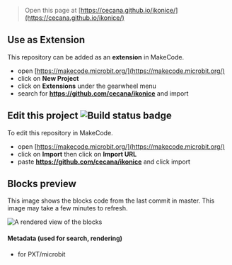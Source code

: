 
> Open this page at [https://cecana.github.io/ikonice/](https://cecana.github.io/ikonice/)

## Use as Extension

This repository can be added as an **extension** in MakeCode.

* open [https://makecode.microbit.org/](https://makecode.microbit.org/)
* click on **New Project**
* click on **Extensions** under the gearwheel menu
* search for **https://github.com/cecana/ikonice** and import

## Edit this project ![Build status badge](https://github.com/cecana/ikonice/workflows/MakeCode/badge.svg)

To edit this repository in MakeCode.

* open [https://makecode.microbit.org/](https://makecode.microbit.org/)
* click on **Import** then click on **Import URL**
* paste **https://github.com/cecana/ikonice** and click import

## Blocks preview

This image shows the blocks code from the last commit in master.
This image may take a few minutes to refresh.

![A rendered view of the blocks](https://github.com/cecana/ikonice/raw/master/.github/makecode/blocks.png)

#### Metadata (used for search, rendering)

* for PXT/microbit
<script src="https://makecode.com/gh-pages-embed.js"></script><script>makeCodeRender("{{ site.makecode.home_url }}", "{{ site.github.owner_name }}/{{ site.github.repository_name }}");</script>

